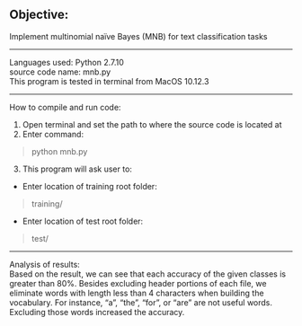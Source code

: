 ## Objective:  
Implement multinomial naïve Bayes (MNB) for text classification tasks  

------   
Languages used: Python 2.7.10  
source code name: mnb.py  
This program is tested in terminal from MacOS 10.12.3  

------  
How to compile and run code:  
1. Open terminal and set the path to where the source code is located at   
2. Enter command:  
> python mnb.py  
3. This program will ask user to:     
- Enter location of training root folder:           
> training/    
- Enter location of test root folder:        
> test/   

------  
Analysis of results:  
Based on the result, we can see that each accuracy of the given classes is greater than 80%. Besides excluding header portions of each file, we eliminate words with length less than 4 characters when building the vocabulary. For instance, “a”, “the”, “for”, or “are” are not useful words. Excluding those words increased the accuracy.
